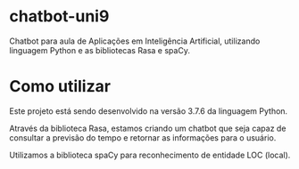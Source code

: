 # chatbot-uni9
Chatbot para aula de Aplicações em Inteligência Artificial, utilizando linguagem Python e as bibliotecas Rasa e spaCy.

# Como utilizar

Este projeto está sendo desenvolvido na versão 3.7.6 da linguagem Python.

Através da biblioteca Rasa, estamos criando um chatbot que seja capaz de consultar a previsão do tempo e retornar as informações para o usuário.

Utilizamos a biblioteca spaCy para reconhecimento de entidade LOC (local).
